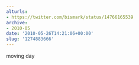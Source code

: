```yaml
---
alturls:
- https://twitter.com/bismark/status/14766165539
archive:
- 2010-05
date: '2010-05-26T14:21:06+00:00'
slug: '1274883666'
---
```


moving day

